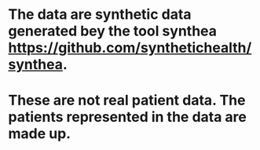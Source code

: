 # The data are synthetic data generated bey the tool synthea https://github.com/synthetichealth/synthea.
# These are not real patient data. The patients represented in the data are made up.
